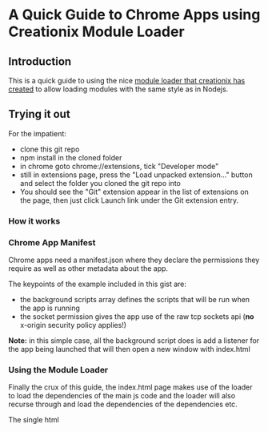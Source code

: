# A Quick Guide to Chrome Apps using Creationix Module Loader

## Introduction

This is a quick guide to using the nice [module loader that creationix has created](https://github.com/creationix/chrome-app-module-loader) to allow loading modules with the same style as in Nodejs. 

## Trying it out

For the impatient:
* clone this git repo
* npm install in the cloned folder
* in chrome goto chrome://extensions, tick "Developer mode"
* still in extensions page, press the "Load unpacked extension..." button and select the folder you cloned the git repo into
* You should see the "Git" extension appear in the list of extensions on the page, then just click Launch link under the Git 
extension entry.

### How it works

### Chrome App Manifest

Chrome apps need a manifest.json where they declare the permissions they require as well as other metadata about the app.

The keypoints of the example included in this gist are:
* the background scripts array defines the scripts that will be run when the app is running
* the socket permission gives the app use of the raw tcp sockets api (**no** x-origin security policy applies!)

__Note:__ in this simple case, all the background script does is add a listener for the app being launched that will then open a new window with index.html


### Using the Module Loader

Finally the crux of this guide, the index.html page makes use of the loader to load the dependencies of the main js code and the loader will also recurse through and load the dependencies of the dependencies etc.

The single html <script> elem points to the location of the module loader js and uses the ```autorequire``` attribute to point to the
main (aka index.js) of the top-level code module you are using.
In this case its ls-demo.js which then has the normal requires you would use in Nodejs.

For this demo, I declared all the dependencies in package.json, __including the loader module itself__ and used npm to install them all in node_modules folder.







